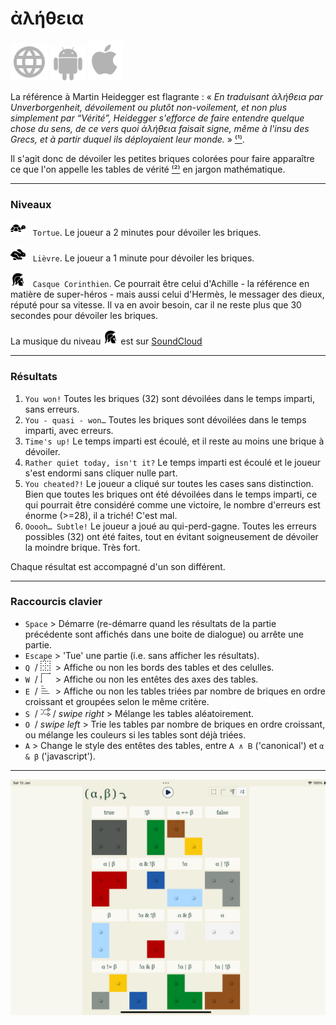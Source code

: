 # ἀλήθεια

[![WWW](assets/svg/internet-svgrepo-com.svg)](https://aletheia.cthiebaud.com/) 
[![Android App Store](assets/svg/android-svgrepo-com.svg)](https://play.google.com/apps/testing/com.cthiebaud.aletheia.twa)
[![Apple App Store](assets/svg/Apple_logo_grey.svg)](https://apps.apple.com/us/app/aletheia-by-%C3%A6quologica/id6476017817)

La référence à Martin Heidegger est flagrante : « <i>En traduisant ἀλήθεια par Unverborgenheit, dévoilement ou plutôt non-voilement, et non plus simplement par “Vérité”, Heidegger s'efforce de faire entendre quelque chose du sens, de ce vers quoi ἀλήθεια faisait signe, même à l'insu des Grecs, et à partir duquel ils déployaient leur monde.</i> » [⁽¹⁾](https://fr.wikipedia.org/wiki/Al%C3%A8theia_dans_la_philosophie_de_Martin_Heidegger).

Il s'agit donc de dévoiler les petites briques colorées pour faire apparaître ce que l'on appelle les tables de vérité [⁽²⁾](https://fr.wikipedia.org/wiki/Table_de_v%C3%A9rit%C3%A9) en jargon mathématique.

--- 

### Niveaux

<img src="svg/tortoise-fill-svgrepo-com.svg" class="qwe" alt="Tortoise" style="width: 24px; height: 24px;">&nbsp;&nbsp;&nbsp;`Tortue`. Le joueur a 2 minutes pour dévoiler les briques.

<img src="svg/hare-fill-svgrepo-com.svg" class="qwe" alt="Hare" style="width: 24px; height: 24px;">&nbsp;&nbsp;&nbsp;`Lièvre`. Le joueur a 1 minute pour dévoiler les briques.

<img src="svg/ancient-greek-helmet-1-svgrepo-com.svg" class="qwe" alt="Achilles" style="width: 24px; height: 24px;">&nbsp;&nbsp;&nbsp;`Casque Corinthien`. Ce pourrait être celui d'Achille - la référence en matière de super-héros - mais aussi celui d'Hermès, le messager des dieux, réputé pour sa vitesse. Il va en avoir besoin, car il ne reste plus que 30 secondes pour dévoiler les briques.

La musique du niveau <img src="svg/ancient-greek-helmet-1-svgrepo-com.svg" alt="Achilles" style="width: 24px; height: 24px;">
est sur [SoundCloud](https://soundcloud.com/christophe-thiebaud/aletheia?si=83569a3c774e4cdf84c684e74478af34&utm_source=clipboard&utm_medium=text&utm_campaign=social_sharing)

--- 

### Résultats

1. `You won!` Toutes les briques (32) sont dévoilées dans le temps imparti, sans erreurs.
2. `You - quasi - won…` Toutes les briques sont dévoilées dans le temps imparti, avec erreurs.
3. `Time's up!` Le temps imparti est écoulé, et il reste au moins une brique à dévoiler.
4. `Rather quiet today, isn't it?` Le temps imparti est écoulé et le joueur s'est endormi sans cliquer nulle part.
5. `You cheated?!` Le joueur a cliqué sur toutes les cases sans distinction. Bien que toutes les briques ont été dévoilées dans le temps imparti, ce qui pourrait être considéré comme une victoire, le nombre d'erreurs est énorme (>=28), il a triché! C'est mal.
6. `Ooooh… Subtle!` Le joueur a joué au qui-perd-gagne. Toutes les erreurs possibles (32) ont été faites, tout en évitant soigneusement de dévoiler la moindre brique. Très fort.

Chaque résultat est accompagné d'un son différent.

--- 

### Raccourcis clavier

* `Space` > Démarre (re-démarre quand les résultats de la partie précédente sont affichés dans une boite de dialogue) ou arrête une partie.
* `Escape` > 'Tue' une partie (i.e. sans afficher les résultats).
* `Q` &nbsp;/&nbsp;<img src="svg/b-grid.svg" class="qwe" style="width: auto; height: 16px;"   >&nbsp; > Affiche ou non les bords des tables et des celulles.
* `W` &nbsp;/&nbsp;<img src="svg/b-axes.svg" class="qwe" style="width: auto; height: 16px;"   >&nbsp; > Affiche ou non les entêtes des axes des tables.
* `E` &nbsp;/&nbsp;<img src="svg/b-group.svg" class="qwe" style="width: auto; height: 16px;"  >&nbsp; > Affiche ou non les tables triées par nombre de briques en ordre croissant et groupées selon le même critère.
* `S` &nbsp;/&nbsp;<img src="svg/b-shuffle.svg" class="qwe" style="width: auto; height: 16px;">&nbsp;/&nbsp;*swipe right* > Mélange les tables aléatoirement.
* `O` &nbsp;/&nbsp;*swipe left* > Trie les tables par nombre de briques en ordre croissant, ou mélange les couleurs si les tables sont déjà triées.
* `A` > Change le style des entêtes des tables, entre `𝖠 ∧ 𝖡` ('canonical')  et `α & β` ('javascript').

--- 

![ἀλήθεια](screenshots/iPad10th.png)


